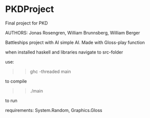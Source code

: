 # PKDProject
Final project for PKD

AUTHORS: Jonas Rosengren, William Brunnsberg, William Berger

Battleships project with AI simple AI.
Made with Gloss-play function

when installed haskell and libraries
navigate to src-folder

use:
>>ghc -threaded main 

to compile

>>./main

to run


requirements:
System.Random, Graphics.Gloss
